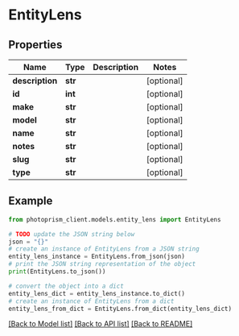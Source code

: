 # EntityLens


## Properties

Name | Type | Description | Notes
------------ | ------------- | ------------- | -------------
**description** | **str** |  | [optional]
**id** | **int** |  | [optional]
**make** | **str** |  | [optional]
**model** | **str** |  | [optional]
**name** | **str** |  | [optional]
**notes** | **str** |  | [optional]
**slug** | **str** |  | [optional]
**type** | **str** |  | [optional]

## Example

```python
from photoprism_client.models.entity_lens import EntityLens

# TODO update the JSON string below
json = "{}"
# create an instance of EntityLens from a JSON string
entity_lens_instance = EntityLens.from_json(json)
# print the JSON string representation of the object
print(EntityLens.to_json())

# convert the object into a dict
entity_lens_dict = entity_lens_instance.to_dict()
# create an instance of EntityLens from a dict
entity_lens_from_dict = EntityLens.from_dict(entity_lens_dict)
```
[[Back to Model list]](../README.md#documentation-for-models) [[Back to API list]](../README.md#documentation-for-api-endpoints) [[Back to README]](../README.md)


